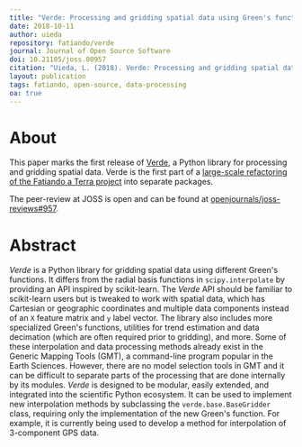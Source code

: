```yaml
---
title: "Verde: Processing and gridding spatial data using Green's functions"
date: 2018-10-11
author: uieda
repository: fatiando/verde
journal: Journal of Open Source Software
doi: 10.21105/joss.00957
citation: "Uieda, L. (2018). Verde: Processing and gridding spatial data using Green's functions. Journal of Open Source Software, 3(30), 957. doi:10.21105/joss.00957"
layout: publication
tags: fatiando, open-source, data-processing
oa: true
---
```


# About

This paper marks the first release of [Verde](https://www.fatiando.org/verde), a Python
library for processing and gridding spatial data. Verde is the first part of a
[large-scale refactoring of the Fatiando a Terra project](https://www.leouieda.com/blog/future-of-fatiando.html)
into separate packages.

The peer-review at JOSS is open and can be found at
[openjournals/joss-reviews#957](https://github.com/openjournals/joss-reviews/issues/957).


# Abstract

*Verde* is a Python library for gridding spatial data using different Green's functions.
It differs from the radial basis functions in `scipy.interpolate` by providing an API
inspired by scikit-learn. The *Verde* API should be familiar to scikit-learn users but
is tweaked to work with spatial data, which has Cartesian or geographic coordinates and
multiple data components instead of an `X` feature matrix and `y` label vector. The
library also includes more specialized Green's functions, utilities for trend estimation
and data decimation (which are often required prior to gridding), and more. Some of
these interpolation and data processing methods already exist in the Generic Mapping
Tools (GMT), a command-line program popular in the Earth Sciences. However, there are no
model selection tools in GMT and it can be difficult to separate parts of the processing
that are done internally by its modules. *Verde* is designed to be modular, easily
extended, and integrated into the scientific Python ecosystem. It can be used to
implement new interpolation methods by subclassing the `verde.base.BaseGridder` class,
requiring only the implementation of the new Green's function. For example, it is
currently being used to develop a method for interpolation of 3-component GPS data.
